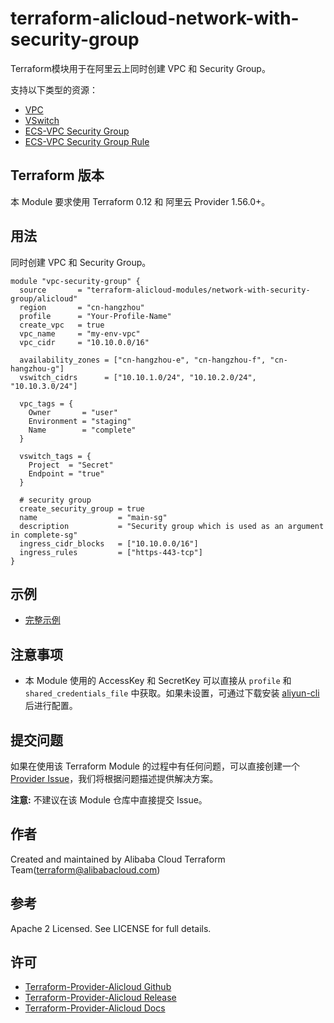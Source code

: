 terraform-alicloud-network-with-security-group
==============================================

Terraform模块用于在阿里云上同时创建 VPC 和 Security Group。

支持以下类型的资源：

* [VPC](https://www.terraform.io/docs/providers/alicloud/r/vpc.html)
* [VSwitch](https://www.terraform.io/docs/providers/alicloud/r/vswitch.html)
* [ECS-VPC Security Group](https://www.terraform.io/docs/providers/alicloud/r/security_group.html)
* [ECS-VPC Security Group Rule](https://www.terraform.io/docs/providers/alicloud/r/security_group_rule.html)

## Terraform 版本

本 Module 要求使用 Terraform 0.12 和 阿里云 Provider 1.56.0+。

## 用法

同时创建 VPC 和 Security Group。

```hcl
module "vpc-security-group" {
  source       = "terraform-alicloud-modules/network-with-security-group/alicloud"
  region       = "cn-hangzhou"
  profile      = "Your-Profile-Name"
  create_vpc   = true
  vpc_name     = "my-env-vpc"
  vpc_cidr     = "10.10.0.0/16"

  availability_zones = ["cn-hangzhou-e", "cn-hangzhou-f", "cn-hangzhou-g"]
  vswitch_cidrs      = ["10.10.1.0/24", "10.10.2.0/24", "10.10.3.0/24"]

  vpc_tags = {
    Owner       = "user"
    Environment = "staging"
    Name        = "complete"
  }

  vswitch_tags = {
    Project  = "Secret"
    Endpoint = "true"
  }

  # security group
  create_security_group = true
  name                  = "main-sg"
  description           = "Security group which is used as an argument in complete-sg"
  ingress_cidr_blocks   = ["10.10.0.0/16"]
  ingress_rules         = ["https-443-tcp"]  
}
```

## 示例

* [完整示例](https://github.com/terraform-alicloud-modules/terraform-alicloud-network-with-security-group/tree/master/examples/complete)

## 注意事项

* 本 Module 使用的 AccessKey 和 SecretKey 可以直接从 `profile` 和 `shared_credentials_file` 中获取。如果未设置，可通过下载安装 [aliyun-cli](https://github.com/aliyun/aliyun-cli#installation) 后进行配置。

提交问题
-------
如果在使用该 Terraform Module 的过程中有任何问题，可以直接创建一个 [Provider Issue](https://github.com/terraform-providers/terraform-provider-alicloud/issues/new)，我们将根据问题描述提供解决方案。

**注意:** 不建议在该 Module 仓库中直接提交 Issue。

作者
-------
Created and maintained by Alibaba Cloud Terraform Team(terraform@alibabacloud.com)

参考
----
Apache 2 Licensed. See LICENSE for full details.

许可
---------
* [Terraform-Provider-Alicloud Github](https://github.com/terraform-providers/terraform-provider-alicloud)
* [Terraform-Provider-Alicloud Release](https://releases.hashicorp.com/terraform-provider-alicloud/)
* [Terraform-Provider-Alicloud Docs](https://www.terraform.io/docs/providers/alicloud/index.html)
